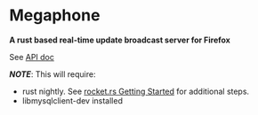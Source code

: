 # Megaphone
**A rust based real-time update broadcast server for Firefox**

See [API doc](https://docs.google.com/document/d/1Wxqf1a4HDkKgHDIswPmhmdvk8KPoMEh2q6SPhaz4LNE)


***NOTE***: This will require:
 * rust nightly. See [rocket.rs Getting Started](https://rocket.rs/guide/getting-started/) for
additional steps.
 * libmysqlclient-dev installed

